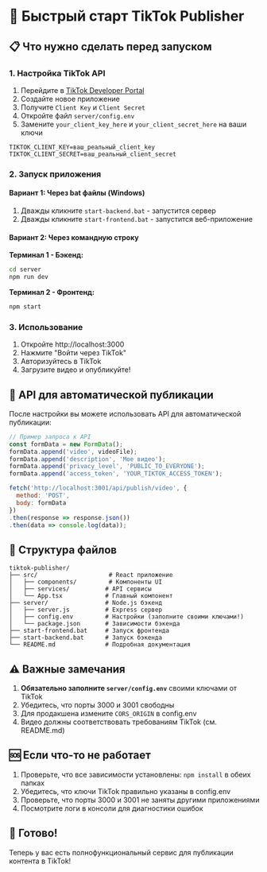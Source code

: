 # 🚀 Быстрый старт TikTok Publisher

## 📋 Что нужно сделать перед запуском

### 1. Настройка TikTok API

1. Перейдите в [TikTok Developer Portal](https://developers.tiktok.com/)
2. Создайте новое приложение
3. Получите `Client Key` и `Client Secret`
4. Откройте файл `server/config.env`
5. Замените `your_client_key_here` и `your_client_secret_here` на ваши ключи

```env
TIKTOK_CLIENT_KEY=ваш_реальный_client_key
TIKTOK_CLIENT_SECRET=ваш_реальный_client_secret
```

### 2. Запуск приложения

#### Вариант 1: Через bat файлы (Windows)
1. Дважды кликните `start-backend.bat` - запустится сервер
2. Дважды кликните `start-frontend.bat` - запустится веб-приложение

#### Вариант 2: Через командную строку

**Терминал 1 - Бэкенд:**
```bash
cd server
npm run dev
```

**Терминал 2 - Фронтенд:**
```bash
npm start
```

### 3. Использование

1. Откройте http://localhost:3000
2. Нажмите "Войти через TikTok"
3. Авторизуйтесь в TikTok
4. Загрузите видео и опубликуйте!

## 🔧 API для автоматической публикации

После настройки вы можете использовать API для автоматической публикации:

```javascript
// Пример запроса к API
const formData = new FormData();
formData.append('video', videoFile);
formData.append('description', 'Мое видео');
formData.append('privacy_level', 'PUBLIC_TO_EVERYONE');
formData.append('access_token', 'YOUR_TIKTOK_ACCESS_TOKEN');

fetch('http://localhost:3001/api/publish/video', {
  method: 'POST',
  body: formData
})
.then(response => response.json())
.then(data => console.log(data));
```

## 📁 Структура файлов

```
tiktok-publisher/
├── src/                    # React приложение
│   ├── components/         # Компоненты UI
│   ├── services/          # API сервисы
│   └── App.tsx            # Главный компонент
├── server/                # Node.js бэкенд
│   ├── server.js          # Express сервер
│   ├── config.env         # Настройки (заполните своими ключами!)
│   └── package.json       # Зависимости бэкенда
├── start-frontend.bat     # Запуск фронтенда
├── start-backend.bat      # Запуск бэкенда
└── README.md              # Подробная документация
```

## ⚠️ Важные замечания

1. **Обязательно заполните `server/config.env`** своими ключами от TikTok
2. Убедитесь, что порты 3000 и 3001 свободны
3. Для продакшена измените `CORS_ORIGIN` в config.env
4. Видео должны соответствовать требованиям TikTok (см. README.md)

## 🆘 Если что-то не работает

1. Проверьте, что все зависимости установлены: `npm install` в обеих папках
2. Убедитесь, что ключи TikTok правильно указаны в config.env
3. Проверьте, что порты 3000 и 3001 не заняты другими приложениями
4. Посмотрите логи в консоли для диагностики ошибок

## 🎉 Готово!

Теперь у вас есть полнофункциональный сервис для публикации контента в TikTok!


